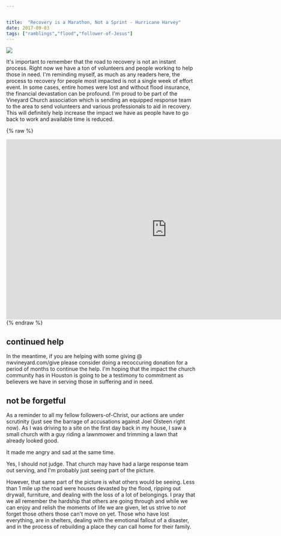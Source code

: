 ```yaml
---


title:  "Recovery is a Marathon, Not a Sprint - Hurricane Harvey"
date: 2017-09-03
tags: ["ramblings","flood","follower-of-Jesus"]
---
```


![](/assets/img/Flood+impact.jpgFlood+impact?format=original)

It's important to remember that the road to recovery is not an instant process. Right now we have a ton of volunteers and people working to help those in need. I'm reminding myself, as much as any readers here, the process to recovery for people most impacted is not a single week of effort event. In some cases, entire homes were lost and without flood insurance, the financial devastation can be profound. I'm proud to be part of the Vineyard Church association which is sending an equipped response team to the area to send volunteers and various professionals to aid in recovery. This will definitely help increase the impact we have as people have to go back to work and available time is reduced.

{% raw %}
<iframe src="https://www.youtube.com/embed/FqizN37Tws4?wmode=opaque&enablejsapi=1" height="480" width="854" scrolling="no" frameborder="0" allowfullscreen="yes">
</iframe>
{% endraw %}


## continued help

In the meantime, if you are helping with some giving @ nwvineyard.com/give please consider doing a recoccuring donation for a period of months to continue the help. I'm hoping that the impact the church community has in Houston is going to be a testimony to commitment as believers we have in serving those in suffering and in need.

## not be forgetful

As a reminder to all my fellow followers-of-Christ, our actions are under scrutinity (just see the barrage of accusations against Joel Olsteen right now). As I was driving to a site on the first day back in my house, I saw a small church with a guy riding a lawnmower and trimming a lawn that already looked good.

It made me angry and sad at the same time.

Yes, I should not judge. That church may have had a large response team out serving, and I'm probably just seeing part of the picture.

However, that same part of the picture is what others would be seeing. Less than 1 mile up the road were houses devasted by the flood, ripping out drywall, furniture, and dealing with the loss of a lot of belongings. I pray that we all remember the hardship that others are going through and while we can enjoy and relish the moments of life we are given, let us strive to _not_ forget those others those can't move on yet. Those who have lost everything, are in shelters, dealing with the emotional fallout of a disaster, and in the process of rebuilding a place they can call home for their family.

